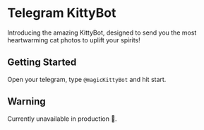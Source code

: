 # Telegram KittyBot

Introducing the amazing KittyBot, designed to send you the most heartwarming cat photos to uplift your spirits!

## Getting Started

Open your telegram, type `@magicKittyBot` and hit start.

## Warning

Currently unavailable in production 🚫.
